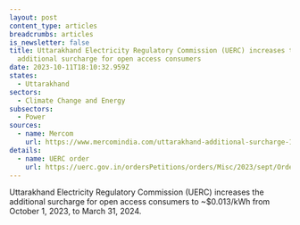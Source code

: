 ```yaml
---
layout: post
content_type: articles
breadcrumbs: articles
is_newsletter: false
title: Uttarakhand Electricity Regulatory Commission (UERC) increases the
  additional surcharge for open access consumers
date: 2023-10-11T18:10:32.959Z
states:
  - Uttarakhand
sectors:
  - Climate Change and Energy
subsectors:
  - Power
sources:
  - name: Mercom
    url: https://www.mercomindia.com/uttarakhand-additional-surcharge-1-05
details:
  - name: UERC order
    url: https://uerc.gov.in/ordersPetitions/orders/Misc/2023/sept/Order_on_Additional_Surcharge_Oct%2023%20to%20March_24.pdf
---
```

Uttarakhand Electricity Regulatory Commission (UERC) increases the additional surcharge for open access consumers to ~$0.013/kWh from October 1, 2023, to March 31, 2024.
